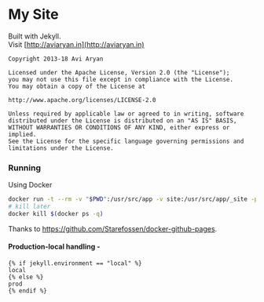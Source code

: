 # My Site


Built with Jekyll.  
Visit [http://aviaryan.in](http://aviaryan.in)
  

```
Copyright 2013-18 Avi Aryan  

Licensed under the Apache License, Version 2.0 (the "License");  
you may not use this file except in compliance with the License.  
You may obtain a copy of the License at  

http://www.apache.org/licenses/LICENSE-2.0  

Unless required by applicable law or agreed to in writing, software  
distributed under the License is distributed on an "AS IS" BASIS,  
WITHOUT WARRANTIES OR CONDITIONS OF ANY KIND, either express or implied.  
See the License for the specific language governing permissions and  
limitations under the License.  
```
  

### Running

Using Docker

```sh
docker run -t --rm -v "$PWD":/usr/src/app -v site:/usr/src/app/_site -p "4000:4000" --env JEKYLL_ENV=local starefossen/github-pages
# kill later
docker kill $(docker ps -q)
```

Thanks to https://github.com/Starefossen/docker-github-pages.


#### Production-local handling - 

```
{% if jekyll.environment == "local" %}
local
{% else %}
prod
{% endif %}
```
